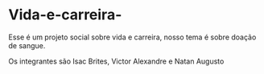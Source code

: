# Vida-e-carreira-
Esse é um projeto social sobre vida e carreira, nosso tema é sobre doação de sangue.

Os integrantes são Isac Brites, Victor Alexandre e Natan Augusto
